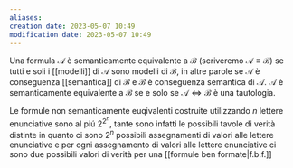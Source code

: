 ```yaml
---
aliases: 
creation date: 2023-05-07 10:49
modification date: 2023-05-07 10:49
---
```


Una formula $\mathcal{A}$ è semanticamente equivalente a $\mathcal{B}$ (scriveremo $\mathcal{A} \equiv \mathcal{B}$) se tutti e soli i [[modelli]] di $\mathcal{A}$ sono modelli di $\mathcal{B}$, in altre parole se $\mathcal{A}$ è conseguenza [[semantica]] di $\mathcal{B}$ e $\mathcal{B}$ è conseguenza semantica di $\mathcal{A}$.
$\mathcal{A}$ è semanticamente equivalente a $\mathcal{B}$ se e solo se $\mathcal{A} \iff \mathcal{B}$ è una tautologia.

Le formule non semanticamente euqivalenti costruite utilizzando $n$ lettere enunciative sono al piú $2^{2^n}$, tante sono infatti le possibili tavole di verità distinte in quanto ci sono $2^n$ possibili assegnamenti di valori alle lettere enunciative e per ogni assegnamento di valori alle lettere enunciative ci sono due possibili valori di verità per una [[formule ben formate|f.b.f.]] 



